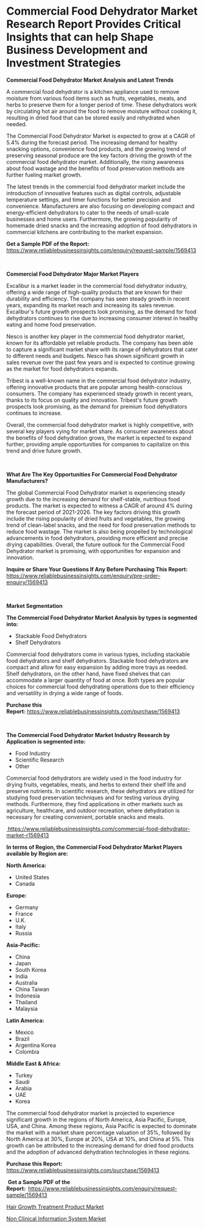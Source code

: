 <p><h1>Commercial Food Dehydrator Market Research Report Provides Critical Insights that can help Shape Business Development and Investment Strategies</h1></p><p><strong>Commercial Food Dehydrator Market Analysis and Latest Trends</strong></p>
<p><p>A commercial food dehydrator is a kitchen appliance used to remove moisture from various food items such as fruits, vegetables, meats, and herbs to preserve them for a longer period of time. These dehydrators work by circulating hot air around the food to remove moisture without cooking it, resulting in dried food that can be stored easily and rehydrated when needed.</p><p>The Commercial Food Dehydrator Market is expected to grow at a CAGR of 5.4% during the forecast period. The increasing demand for healthy snacking options, convenience food products, and the growing trend of preserving seasonal produce are the key factors driving the growth of the commercial food dehydrator market. Additionally, the rising awareness about food wastage and the benefits of food preservation methods are further fueling market growth.</p><p>The latest trends in the commercial food dehydrator market include the introduction of innovative features such as digital controls, adjustable temperature settings, and timer functions for better precision and convenience. Manufacturers are also focusing on developing compact and energy-efficient dehydrators to cater to the needs of small-scale businesses and home users. Furthermore, the growing popularity of homemade dried snacks and the increasing adoption of food dehydrators in commercial kitchens are contributing to the market expansion.</p></p>
<p><strong>Get a Sample PDF of the Report:&nbsp;</strong> <a href="https://www.reliablebusinessinsights.com/enquiry/request-sample/1569413">https://www.reliablebusinessinsights.com/enquiry/request-sample/1569413</a></p>
<p>&nbsp;</p>
<p><strong>Commercial Food Dehydrator Major Market Players</strong></p>
<p><p>Excalibur is a market leader in the commercial food dehydrator industry, offering a wide range of high-quality products that are known for their durability and efficiency. The company has seen steady growth in recent years, expanding its market reach and increasing its sales revenue. Excalibur's future growth prospects look promising, as the demand for food dehydrators continues to rise due to increasing consumer interest in healthy eating and home food preservation.</p><p>Nesco is another key player in the commercial food dehydrator market, known for its affordable yet reliable products. The company has been able to capture a significant market share with its range of dehydrators that cater to different needs and budgets. Nesco has shown significant growth in sales revenue over the past few years and is expected to continue growing as the market for food dehydrators expands.</p><p>Tribest is a well-known name in the commercial food dehydrator industry, offering innovative products that are popular among health-conscious consumers. The company has experienced steady growth in recent years, thanks to its focus on quality and innovation. Tribest's future growth prospects look promising, as the demand for premium food dehydrators continues to increase.</p><p>Overall, the commercial food dehydrator market is highly competitive, with several key players vying for market share. As consumer awareness about the benefits of food dehydration grows, the market is expected to expand further, providing ample opportunities for companies to capitalize on this trend and drive future growth.</p></p>
<p>&nbsp;</p>
<p><strong>What Are The Key Opportunities For Commercial Food Dehydrator Manufacturers?</strong></p>
<p><p>The global Commercial Food Dehydrator market is experiencing steady growth due to the increasing demand for shelf-stable, nutritious food products. The market is expected to witness a CAGR of around 4% during the forecast period of 2021-2026. The key factors driving this growth include the rising popularity of dried fruits and vegetables, the growing trend of clean-label snacks, and the need for food preservation methods to reduce food wastage. The market is also being propelled by technological advancements in food dehydrators, providing more efficient and precise drying capabilities. Overall, the future outlook for the Commercial Food Dehydrator market is promising, with opportunities for expansion and innovation.</p></p>
<p><strong>Inquire or Share Your Questions If Any Before Purchasing This Report:</strong> <a href="https://www.reliablebusinessinsights.com/enquiry/pre-order-enquiry/1569413">https://www.reliablebusinessinsights.com/enquiry/pre-order-enquiry/1569413</a></p>
<p>&nbsp;</p>
<p><strong>Market Segmentation</strong></p>
<p><strong>The Commercial Food Dehydrator Market Analysis by types is segmented into:</strong></p>
<p><ul><li>Stackable Food Dehydrators</li><li>Shelf Dehydrators</li></ul></p>
<p><p>Commercial food dehydrators come in various types, including stackable food dehydrators and shelf dehydrators. Stackable food dehydrators are compact and allow for easy expansion by adding more trays as needed. Shelf dehydrators, on the other hand, have fixed shelves that can accommodate a larger quantity of food at once. Both types are popular choices for commercial food dehydrating operations due to their efficiency and versatility in drying a wide range of foods.</p></p>
<p><strong>Purchase this Report:&nbsp;</strong><a href="https://www.reliablebusinessinsights.com/purchase/1569413">https://www.reliablebusinessinsights.com/purchase/1569413</a></p>
<p>&nbsp;</p>
<p><strong>The Commercial Food Dehydrator Market Industry Research by Application is segmented into:</strong></p>
<p><ul><li>Food Industry</li><li>Scientific Research</li><li>Other</li></ul></p>
<p><p>Commercial food dehydrators are widely used in the food industry for drying fruits, vegetables, meats, and herbs to extend their shelf life and preserve nutrients. In scientific research, these dehydrators are utilized for studying food preservation techniques and for testing various drying methods. Furthermore, they find applications in other markets such as agriculture, healthcare, and outdoor recreation, where dehydration is necessary for creating convenient, portable snacks and meals.</p></p>
<p><a href="https://www.reliablebusinessinsights.com/commercial-food-dehydrator-market-r1569413">&nbsp;https://www.reliablebusinessinsights.com/commercial-food-dehydrator-market-r1569413</a></p>
<p><strong>In terms of Region, the Commercial Food Dehydrator Market Players available by Region are:</strong></p>
<p>
    <p> <strong> North America: </strong>
        <ul>
            <li>United States</li>
            <li>Canada</li>
        </ul>
        </p> 
    <p> <strong> Europe: </strong>
        <ul>
            <li>Germany</li>
            <li>France</li>
            <li>U.K.</li>
            <li>Italy</li>
            <li>Russia</li>
        </ul>
        </p> 
    <p> <strong> Asia-Pacific: </strong>
        <ul>
            <li>China</li>
            <li>Japan</li>
            <li>South Korea</li>
            <li>India</li>
            <li>Australia</li>
            <li>China Taiwan</li>
            <li>Indonesia</li>
            <li>Thailand</li>
            <li>Malaysia</li>
        </ul>
        </p> 
    <p> <strong> Latin America: </strong>
        <ul>
            <li>Mexico</li>
            <li>Brazil</li>
            <li>Argentina Korea</li>
            <li>Colombia</li>
        </ul>
        </p> 
    <p> <strong> Middle East & Africa: </strong>
        <ul>
            <li>Turkey</li>
            <li>Saudi</li>
            <li>Arabia</li>
            <li>UAE</li>
            <li>Korea</li>
        </ul>
    </p>
    </p>
<p><p>The commercial food dehydrator market is projected to experience significant growth in the regions of North America, Asia Pacific, Europe, USA, and China. Among these regions, Asia Pacific is expected to dominate the market with a market share percentage valuation of 35%, followed by North America at 30%, Europe at 20%, USA at 10%, and China at 5%. This growth can be attributed to the increasing demand for dried food products and the adoption of advanced dehydration technologies in these regions.</p></p>
<p><strong>Purchase this Report: </strong><a href="https://www.reliablebusinessinsights.com/purchase/1569413">https://www.reliablebusinessinsights.com/purchase/1569413</a></p>
<p>&nbsp;<strong>Get a Sample PDF of the Report:&nbsp;&nbsp;</strong><a href="https://www.reliablebusinessinsights.com/enquiry/request-sample/1569413">https://www.reliablebusinessinsights.com/enquiry/request-sample/1569413</a></p>
<p><strong></strong></p>
<p><p><a href="https://github.com/JennyferFeil2023/Market-Research-Report-List-1/blob/main/hair-growth-treatment-product-market.md">Hair Growth Treatment Product Market</a></p><p><a href="https://view.publitas.com/reportprime-1/deep-dive-into-the-non-clinical-information-system-market-itstrends-market-segmentation-and-competitive-analysis/">Non Clinical Information System Market</a></p></p>